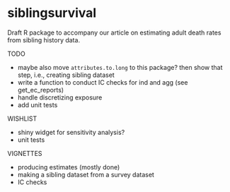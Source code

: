 siblingsurvival
===============

Draft R package to accompany our article on estimating adult death rates from sibling history data.

TODO

- maybe also move `attributes.to.long` to this package? then show that step,
  i.e., creating sibling dataset
- write a function to conduct IC checks for ind and agg (see get_ec_reports)
- handle discretizing exposure
- add unit tests

WISHLIST

- shiny widget for sensitivity analysis?
- unit tests

VIGNETTES

- producing estimates (mostly done)
- making a sibling dataset from a survey dataset
- IC checks

